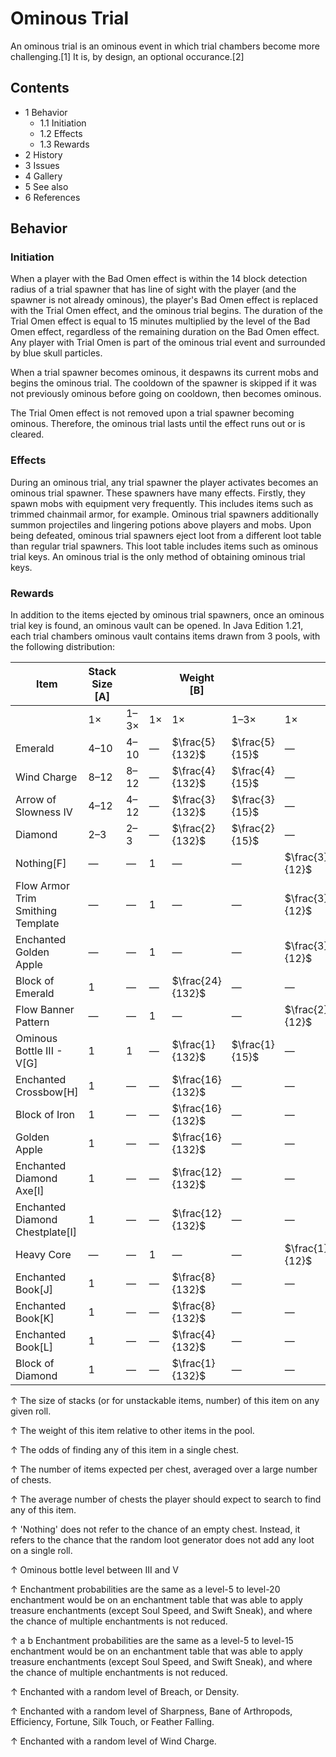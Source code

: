 # Ominous Trial
An ominous trial is an ominous event in which trial chambers become more challenging.[1] It is, by design, an optional occurance.[2]

## Contents
- 1 Behavior
	- 1.1 Initiation
	- 1.2 Effects
	- 1.3 Rewards
- 2 History
- 3 Issues
- 4 Gallery
- 5 See also
- 6 References

## Behavior
### Initiation
When a player with the Bad Omen effect is within the 14 block detection radius of a trial spawner that has line of sight with the player (and the spawner is not already ominous), the player's Bad Omen effect is replaced with the Trial Omen effect, and the ominous trial begins. The duration of the Trial Omen effect is equal to 15 minutes multiplied by the level of the Bad Omen effect, regardless of the remaining duration on the Bad Omen effect. Any player with Trial Omen is part of the ominous trial event and surrounded by blue skull particles.

When a trial spawner becomes ominous, it despawns its current mobs and begins the ominous trial. The cooldown of the spawner is skipped if it was not previously ominous before going on cooldown, then becomes ominous.

The Trial Omen effect is not removed upon a trial spawner becoming ominous. Therefore, the ominous trial lasts until the effect runs out or is cleared.

### Effects
During an ominous trial, any trial spawner the player activates becomes an ominous trial spawner. These spawners have many effects. Firstly, they spawn mobs with equipment very frequently. This includes items such as trimmed chainmail armor, for example. Ominous trial spawners additionally summon projectiles and lingering potions above players and mobs. Upon being defeated, ominous trial spawners eject loot from a different loot table than regular trial spawners. This loot table includes items such as ominous trial keys. An ominous trial is the only method of obtaining ominous trial keys.

### Rewards
In addition to the items ejected by ominous trial spawners, once an ominous trial key is found, an ominous vault can be opened.
In Java Edition 1.21, each trial chambers ominous vault contains  items drawn from 3 pools,  with the following distribution: 

| Item                              | Stack Size  [A] |      |    | Weight   [B]     |                |                | Chance   [C] | Avg.per container   [D] | Avg. # containersto loot   [E] |
|-----------------------------------|-----------------|------|----|------------------|----------------|----------------|--------------|-------------------------|--------------------------------|
|                                   | 1×              | 1–3× | 1× | 1×               | 1–3×           | 1×             |              |                         |                                |
| Emerald                           | 4–10            | 4–10 | —  | $\frac{5}{132}$  | $\frac{5}{15}$ | —              | 54.9%        | 4.932                   | 1.8                            |
| Wind Charge                       | 8–12            | 8–12 | —  | $\frac{4}{132}$  | $\frac{4}{15}$ | —              | 46.2%        | 5.636                   | 2.2                            |
| Arrow of Slowness IV              | 4–12            | 4–12 | —  | $\frac{3}{132}$  | $\frac{3}{15}$ | —              | 36.4%        | 3.382                   | 2.7                            |
| Diamond                           | 2–3             | 2–3  | —  | $\frac{2}{132}$  | $\frac{2}{15}$ | —              | 25.5%        | 0.705                   | 3.9                            |
| Nothing[F]                        | —               | —    | 1  | —                | —              | $\frac{3}{12}$ | 25.0%        | 0.250                   | 4.0                            |
| Flow Armor Trim Smithing Template | —               | —    | 1  | —                | —              | $\frac{3}{12}$ | 25.0%        | 0.250                   | 4.0                            |
| Enchanted Golden Apple            | —               | —    | 1  | —                | —              | $\frac{3}{12}$ | 25.0%        | 0.250                   | 4.0                            |
| Block of Emerald                  | 1               | —    | —  | $\frac{24}{132}$ | —              | —              | 18.2%        | 0.182                   | 5.5                            |
| Flow Banner Pattern               | —               | —    | 1  | —                | —              | $\frac{2}{12}$ | 16.7%        | 0.167                   | 6.0                            |
| Ominous Bottle III - V[G]         | 1               | 1    | —  | $\frac{1}{132}$  | $\frac{1}{15}$ | —              | 13.4%        | 0.141                   | 7.5                            |
| Enchanted Crossbow[H]             | 1               | —    | —  | $\frac{16}{132}$ | —              | —              | 12.1%        | 0.121                   | 8.2                            |
| Block of Iron                     | 1               | —    | —  | $\frac{16}{132}$ | —              | —              | 12.1%        | 0.121                   | 8.2                            |
| Golden Apple                      | 1               | —    | —  | $\frac{16}{132}$ | —              | —              | 12.1%        | 0.121                   | 8.2                            |
| Enchanted Diamond Axe[I]          | 1               | —    | —  | $\frac{12}{132}$ | —              | —              | 9.1%         | 0.091                   | 11.0                           |
| Enchanted Diamond Chestplate[I]   | 1               | —    | —  | $\frac{12}{132}$ | —              | —              | 9.1%         | 0.091                   | 11.0                           |
| Heavy Core                        | —               | —    | 1  | —                | —              | $\frac{1}{12}$ | 8.3%         | 0.083                   | 12.0                           |
| Enchanted Book[J]                 | 1               | —    | —  | $\frac{8}{132}$  | —              | —              | 6.1%         | 0.061                   | 16.5                           |
| Enchanted Book[K]                 | 1               | —    | —  | $\frac{8}{132}$  | —              | —              | 6.1%         | 0.061                   | 16.5                           |
| Enchanted Book[L]                 | 1               | —    | —  | $\frac{4}{132}$  | —              | —              | 3.0%         | 0.030                   | 33.0                           |
| Block of Diamond                  | 1               | —    | —  | $\frac{1}{132}$  | —              | —              | 0.8%         | 0.008                   | 132.0                          |



↑ The size of stacks (or for unstackable items, number) of this item on any given roll.

↑ The weight of this item relative to other items in the pool.

↑ The odds of finding any of this item in a single chest.

↑ The number of items expected per chest, averaged over a large number of chests.

↑ The average number of chests the player should expect to search to find any of this item.

↑ 'Nothing' does not refer to the chance of an empty chest.  Instead, it refers to the chance that the random loot generator does not add any loot on a single roll.

↑ Ominous bottle level between III and V

↑ Enchantment probabilities are the same as a level-5 to level-20 enchantment would be on an enchantment table that was able to apply treasure enchantments (except Soul Speed, and Swift Sneak), and where the chance of multiple enchantments is not reduced.

↑ a b Enchantment probabilities are the same as a level-5 to level-15 enchantment would be on an enchantment table that was able to apply treasure enchantments (except Soul Speed, and Swift Sneak), and where the chance of multiple enchantments is not reduced.

↑ Enchanted with a random level of Breach, or Density.

↑ Enchanted with a random level of Sharpness, Bane of Arthropods, Efficiency, Fortune, Silk Touch, or Feather Falling.

↑ Enchanted with a random level of Wind Charge.




